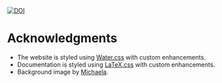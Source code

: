 [![DOI](https://zenodo.org/badge/948136126.svg)](https://doi.org/10.5281/zenodo.16997419)

# Acknowledgments
- The website is styled using [Water.css](https://github.com/kognise/water.css) with custom enhancements.
- Documentation is styled using [LaTeX.css](https://github.com/vincentdoerig/latex-css) with custom enhancements.
- Background image by [Michaela](https://pixabay.com/users/kranich17-11197573/).
